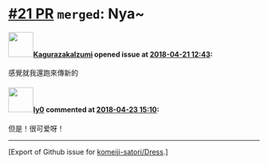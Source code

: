 # [\#21 PR](https://github.com/komeiji-satori/Dress/pull/21) `merged`: Nya~

#### <img src="https://avatars.githubusercontent.com/u/26840041?u=f270c851fda22e2abeefa8bae577981117b00c00&v=4" width="50">[KagurazakaIzumi](https://github.com/KagurazakaIzumi) opened issue at [2018-04-21 12:43](https://github.com/komeiji-satori/Dress/pull/21):

感覺就我還跑來傳新的

#### <img src="https://avatars.githubusercontent.com/u/1551736?u=00d567a581d0c0db1e245f85e931667d43283206&v=4" width="50">[ly0](https://github.com/ly0) commented at [2018-04-23 15:10](https://github.com/komeiji-satori/Dress/pull/21#issuecomment-383610353):

但是！很可爱呀！


-------------------------------------------------------------------------------



[Export of Github issue for [komeiji-satori/Dress](https://github.com/komeiji-satori/Dress).]
